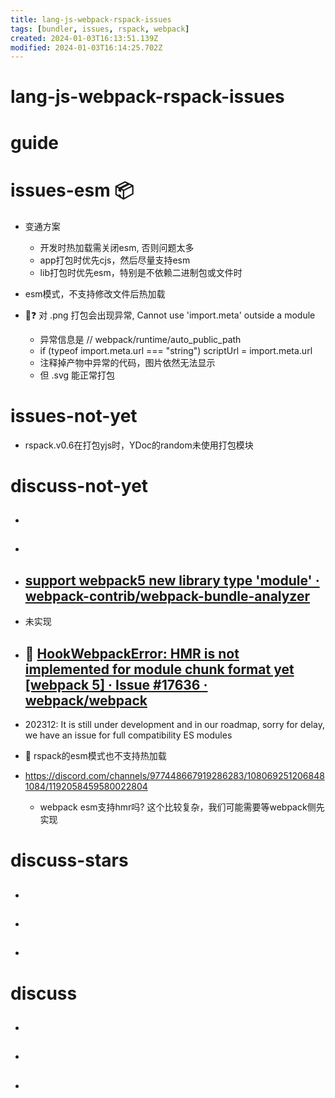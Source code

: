 ```yaml
---
title: lang-js-webpack-rspack-issues
tags: [bundler, issues, rspack, webpack]
created: 2024-01-03T16:13:51.139Z
modified: 2024-01-03T16:14:25.702Z
---
```


# lang-js-webpack-rspack-issues

# guide

# issues-esm 📦
- 变通方案
  - 开发时热加载需关闭esm, 否则问题太多
  - app打包时优先cjs，然后尽量支持esm
  - lib打包时优先esm，特别是不依赖二进制包或文件时

- esm模式，不支持修改文件后热加载

- 🐛❓ 对 .png 打包会出现异常, Cannot use 'import.meta' outside a module
  - 异常信息是 // webpack/runtime/auto_public_path
  - if (typeof import.meta.url === "string") scriptUrl = import.meta.url
  - 注释掉产物中异常的代码，图片依然无法显示
  - 但 .svg 能正常打包
# issues-not-yet
- rspack.v0.6在打包yjs时，YDoc的random未使用打包模块
# discuss-not-yet
- ## 

- ## 

- ## [support webpack5 new library type 'module' · webpack-contrib/webpack-bundle-analyzer](https://github.com/webpack-contrib/webpack-bundle-analyzer/discussions/587)
- 未实现

- ## 🐛 [HookWebpackError: HMR is not implemented for module chunk format yet [webpack 5] · Issue #17636 · webpack/webpack](https://github.com/webpack/webpack/issues/17636)
- 202312: It is still under development and in our roadmap, sorry for delay, we have an issue for full compatibility ES modules

- 🧐 rspack的esm模式也不支持热加载

- https://discord.com/channels/977448667919286283/1080692512068481084/1192058459580022804
  - webpack esm支持hmr吗? 这个比较复杂，我们可能需要等webpack侧先实现
# discuss-stars
- ## 

- ## 

- ## 
# discuss
- ## 

- ## 

- ## 
